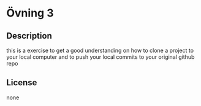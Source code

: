 # Övning 3
## Description
this is a exercise to get a good understanding on how to clone a project to your local computer and to push your local commits to your original github repo
## License
none